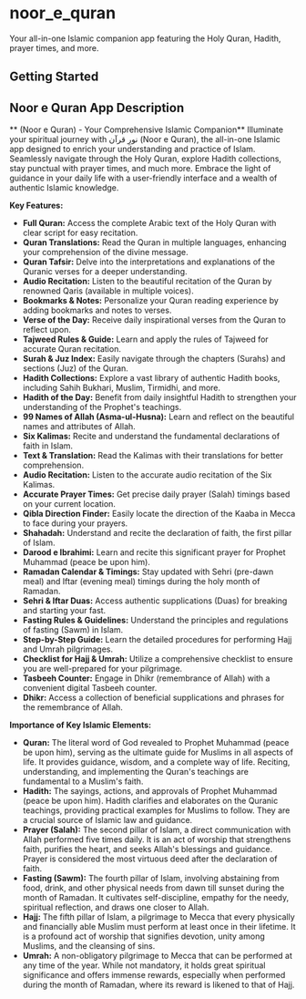 # noor_e_quran

Your all-in-one Islamic companion app featuring the Holy Quran, Hadith, prayer times, and more.

## Getting Started

## Noor e Quran App Description 

** (Noor e Quran) - Your Comprehensive Islamic Companion**
Illuminate your spiritual journey with نورِ قرآن (Noor e Quran), the all-in-one Islamic app designed to enrich your understanding and practice of Islam. Seamlessly navigate through the Holy Quran, explore Hadith collections, stay punctual with prayer times, and much more. Embrace the light of guidance in your daily life with a user-friendly interface and a wealth of authentic Islamic knowledge.

**Key Features:**

* **Full Quran:** Access the complete Arabic text of the Holy Quran with clear script for easy recitation.
* **Quran Translations:** Read the Quran in multiple languages, enhancing your comprehension of the divine message.
* **Quran Tafsir:** Delve into the interpretations and explanations of the Quranic verses for a deeper understanding.
* **Audio Recitation:** Listen to the beautiful recitation of the Quran by renowned Qaris (available in multiple voices).
* **Bookmarks & Notes:** Personalize your Quran reading experience by adding bookmarks and notes to verses.
* **Verse of the Day:** Receive daily inspirational verses from the Quran to reflect upon.
* **Tajweed Rules & Guide:** Learn and apply the rules of Tajweed for accurate Quran recitation.
* **Surah & Juz Index:** Easily navigate through the chapters (Surahs) and sections (Juz) of the Quran.
* **Hadith Collections:** Explore a vast library of authentic Hadith books, including Sahih Bukhari, Muslim, Tirmidhi, and more.
* **Hadith of the Day:** Benefit from daily insightful Hadith to strengthen your understanding of the Prophet's teachings.
* **99 Names of Allah (Asma-ul-Husna):** Learn and reflect on the beautiful names and attributes of Allah.
* **Six Kalimas:** Recite and understand the fundamental declarations of faith in Islam.
* **Text & Translation:** Read the Kalimas with their translations for better comprehension.
* **Audio Recitation:** Listen to the accurate audio recitation of the Six Kalimas.
* **Accurate Prayer Times:** Get precise daily prayer (Salah) timings based on your current location.
* **Qibla Direction Finder:** Easily locate the direction of the Kaaba in Mecca to face during your prayers.
* **Shahadah:** Understand and recite the declaration of faith, the first pillar of Islam.
* **Darood e Ibrahimi:** Learn and recite this significant prayer for Prophet Muhammad (peace be upon him).
* **Ramadan Calendar & Timings:** Stay updated with Sehri (pre-dawn meal) and Iftar (evening meal) timings during the holy month of Ramadan.
* **Sehri & Iftar Duas:** Access authentic supplications (Duas) for breaking and starting your fast.
* **Fasting Rules & Guidelines:** Understand the principles and regulations of fasting (Sawm) in Islam.
* **Step-by-Step Guide:** Learn the detailed procedures for performing Hajj and Umrah pilgrimages.
* **Checklist for Hajj & Umrah:** Utilize a comprehensive checklist to ensure you are well-prepared for your pilgrimage.
* **Tasbeeh Counter:** Engage in Dhikr (remembrance of Allah) with a convenient digital Tasbeeh counter.
* **Dhikr:** Access a collection of beneficial supplications and phrases for the remembrance of Allah.


**Importance of Key Islamic Elements:**

* **Quran:** The literal word of God revealed to Prophet Muhammad (peace be upon him), serving as the ultimate guide for Muslims in all aspects of life. It provides guidance, wisdom, and a complete way of life. Reciting, understanding, and implementing the Quran's teachings are fundamental to a Muslim's faith.
* **Hadith:** The sayings, actions, and approvals of Prophet Muhammad (peace be upon him). Hadith clarifies and elaborates on the Quranic teachings, providing practical examples for Muslims to follow. They are a crucial source of Islamic law and guidance.
* **Prayer (Salah):** The second pillar of Islam, a direct communication with Allah performed five times daily. It is an act of worship that strengthens faith, purifies the heart, and seeks Allah's blessings and guidance. Prayer is considered the most virtuous deed after the declaration of faith.
* **Fasting (Sawm):** The fourth pillar of Islam, involving abstaining from food, drink, and other physical needs from dawn till sunset during the month of Ramadan. It cultivates self-discipline, empathy for the needy, spiritual reflection, and draws one closer to Allah.
* **Hajj:** The fifth pillar of Islam, a pilgrimage to Mecca that every physically and financially able Muslim must perform at least once in their lifetime. It is a profound act of worship that signifies devotion, unity among Muslims, and the cleansing of sins.
* **Umrah:** A non-obligatory pilgrimage to Mecca that can be performed at any time of the year. While not mandatory, it holds great spiritual significance and offers immense rewards, especially when performed during the month of Ramadan, where its reward is likened to that of Hajj.
